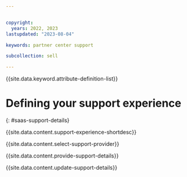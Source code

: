 ```yaml
---


copyright:
  years: 2022, 2023
lastupdated: "2023-08-04"

keywords: partner center support

subcollection: sell

---
```


{{site.data.keyword.attribute-definition-list}}

# Defining your support experience
{: #saas-support-details}

{{site.data.content.support-experience-shortdesc}}

{{site.data.content.select-support-provider}}

{{site.data.content.provide-support-details}}

{{site.data.content.update-support-details}}
